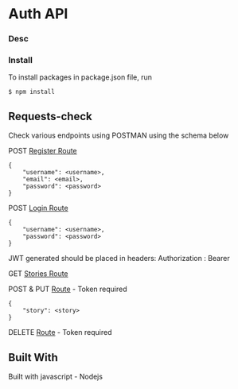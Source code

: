 
# Auth API

### Desc


### Install
To install packages in package.json file, run

	$ npm install 


## Requests-check
Check various endpoints using POSTMAN using the schema below

POST [Register Route](http://localhost:5000/api/v1/register)

	{
		"username": <username>,
		"email": <email>,
		"password": <password>
	}


POST [Login Route](http://localhost:5000/api/v1/login)

	{
		"username": <username>,
		"password": <password>
	}

JWT generated should be placed in headers:
	Authorization : Bearer <token>

GET [Stories Route](http://localhost:5000/api/v1/stories)

POST & PUT [Route](http://localhost:3000/api/v1/stories) - Token required

	{
		"story": <story>
	}

DELETE [Route](http://localhost:3000/api/v1/stories/<id>) - Token required


## Built With
Built with javascript - Nodejs
